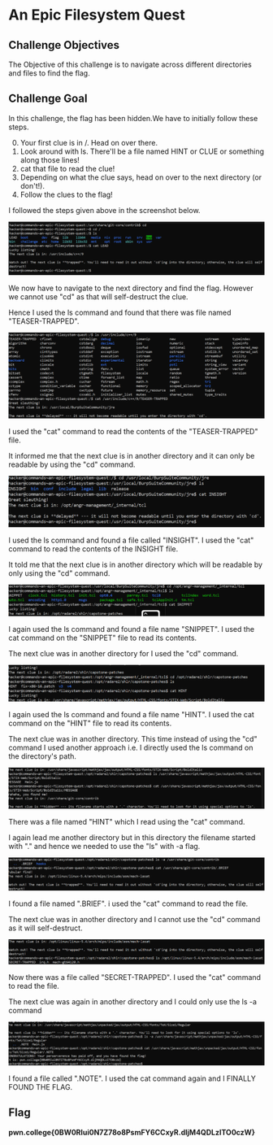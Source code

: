 # An Epic Filesystem Quest

## Challenge Objectives

The Objective of this challenge is to navigate across different directories and files  to find the flag.

## Challenge Goal

In this challenge, the flag has been hidden.We have to initially follow these steps.

0. Your first clue is in /. Head on over there.
1. Look around with ls. There'll be a file named HINT or CLUE or something along those lines!
2. cat that file to read the clue!
3. Depending on what the clue says, head on over to the next directory (or don't!).
4. Follow the clues to the flag!

I followed the steps given above in the screenshot below.

![Error in loading image](image-9.png)

We now have to  navigate to the next directory and find the flag. However we cannot use "cd" as that will self-destruct the clue.

Hence I used the ls command and found that there was file named "TEASER-TRAPPED".

![Error in loading image](image-10.png)

I used the "cat" command to read the contents of the "TEASER-TRAPPED" file.

It informed me that the next clue is in another directory and it can only be readable by using the "cd" command.

![Error in loading image](image-11.png)

I used the ls command and found a file called "INSIGHT". I used the "cat" command to read the contents of the INSIGHT file.

It told me that the next clue is in another directory which will be readable by only using the "cd" command.

![Error in loading image](image-12.png)

I again used the ls command and found a file name "SNIPPET". I used the cat command on the "SNIPPET" file to read its contents.

The next clue was in  another directory for I used the "cd" command.


![Error in laoding image](image-13.png)

I again used the ls command and found a file name "HINT". I used the cat command on the "HINT" file to read its contents.

The next clue was in  another directory. This time instead of using the "cd" command I used another approach i.e. I directly used the ls command on the directory's path.

![Error in loading image](image-14.png)

There was a file named "HINT" which I read using the  "cat" command.

I again lead me another directory but in this directory the filename started with "." and hence we needed to use the "ls" with -a flag.

![Error in loading image](image-15.png)

I found a file named ".BRIEF". i used the "cat" command to read the file.

The next clue was in another directory and I cannot use the "cd" command as it will self-destruct.

![Error in loading image](image-16.png)

Now there was a file called "SECRET-TRAPPED".  I used the "cat" command to read the file.

The next clue was again in another directory and I could only use the ls -a command

![Error in laoding image](image-17.png)

I found a file called ".NOTE". I used the cat command again and I FINALLY FOUND THE FLAG.

## Flag

**pwn.college{0BW0RIui0N7Z78o8PsmFY6CCxyR.dljM4QDLzITO0czW}**




